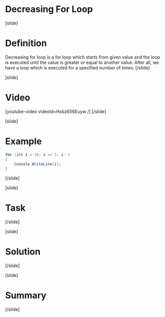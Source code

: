 # Decreasing For Loop

[slide]
# Definition
Decreasing for loop is a for loop which starts from given value and the loop is executed until the value is greater or equal to another value. After all, we have a loop which is executed for a specified number of times.
[/slide]

[slide]
# Video
[youtube-video videoId=Hxbz656Euyw /]
[/slide]

[slide]
# Example
```csharp
for (int i = 10; i >= 5; i--)
{
    Console.WriteLine(i);
}
```
[/slide]

[slide]
# Task
[/slide]

[slide]
# Solution
[/slide]

[slide]
# Summary
[/slide]